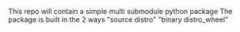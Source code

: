 This repo will contain a simple multi submodule python package 
The package is built in the 2 ways "source distro" "binary distro_wheel"